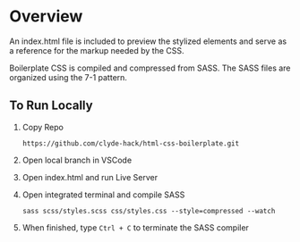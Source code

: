 # Overview

An index.html file is included to preview the stylized elements and serve as a reference for the markup needed by the CSS.

Boilerplate CSS is compiled and compressed from SASS. The SASS files are organized using the 7-1 pattern.

## To Run Locally

1. Copy Repo
   ```
   https://github.com/clyde-hack/html-css-boilerplate.git
   ```
2. Open local branch in VSCode
3. Open index.html and run Live Server
4. Open integrated terminal and compile SASS

   ```
   sass scss/styles.scss css/styles.css --style=compressed --watch
   ```

5. When finished, type `Ctrl + C` to terminate the SASS compiler
